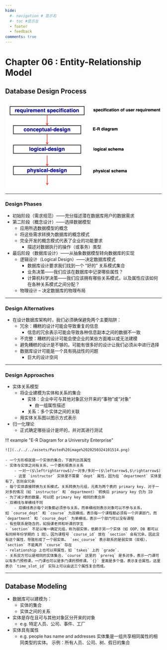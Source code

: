```yaml
---
hide:
  #- navigation # 显示右
  #- toc #显示左
  - footer
  - feedback
comments: true
--- 
```


# Chapter 06 : Entity-Relationship Model

## Database Design Process

![](../../../assets/Pasted%20image%2020250324100511.png)
***
### Design Phases

- 初始阶段（需求规范）——充分描述潜在数据库用户的数据需求
- 第二阶段（概念设计）——选择数据模型
	- 应用所选数据模型的概念
	- 将这些需求转换为数据库的概念模式
	- 完全开发的概念模式代表了企业的功能要求
		- 描述对数据执行的操作（或事务）类型
- 最后阶段（数据库设计）——从抽象数据模型转向数据库的实现
	- 逻辑设计（Logical Design）——决定数据库模式
		- 数据库设计要求我们找到一个 “好的” 关系模式集合
		- 业务决策——我们应该在数据库中记录哪些属性？
		- 计算机科学决策——我们应该拥有哪些关系模式，以及属性应该如何在各种关系模式之间分配？
	- 物理设计 – 决定数据库的物理布局
***
### Design Alternatives

- 在设计数据库架构时，我们必须确保避免两个主要陷阱：
	- 冗余：糟糕的设计可能会导致重复的信息
		- 信息的冗余表示可能会导致各种信息副本之间的数据不一致
	- 不完整：糟糕的设计可能会使企业的某些方面难以或无法建模
	- 避免糟糕的设计是不够的。可能有很多好的设计让我们必须从中进行选择
	- 数据库设计可能是一个具有挑战性的问题
		- 巨大的设计空间
***
### Design Approaches

- 实体关系模型
	- 将企业建模为实体和关系的集合
		- 实体：企业中可与其他对象区分开来的“事物”或“对象”
			- 由一组属性描述
		- 关系：多个实体之间的关联
	- 用实体关系图以图示方式表示
- 归一化理论
	- 正式确定哪些设计是坏的，并对其进行测试

!!! example "E-R Diagram for a University Enterprise"

	![](../../../assets/Pasted%20image%2020250324101514.png)
	
	- 一个方形框就是一个实体的集合，下面列出其属性
	- 实体与实体之间有关系，一个菱形框表示关系
		- 一对一($\leftrightarrow$)/一对多/多对一($\leftarrow$,$\rightarrow$)  
	    - 这里 `instructor` 实体里不需要 `dept` 属性，因为在 `department` 实体里有了，否则会冗余
	- 每个实体直接转换为关系模式。关系转换为元组，元素为两个表的 primary key. 对于一对多的情况（如 `instructor` 和 `department）`转换后 primary key 仍为 ID
	- 为了减少表的数量，可以把 primary key 相同的表合并
	- 双横线与单横线不同  
		- 双横线表示每个对象都必须参与关系，而单横线则表示对象可以不参与关系，如 `course_dept` 和 `course` 为双横线，表示每一个课程都必须有一个开课部门，而 `department` 和 `course_dept` 为单横线，表示一个部门可以没有课程
	- 有些联系是隐含的，如授课老师和听课的学生
	- `section` 不足以唯一确定元组，称为弱实体，依赖于另一个实体（如 OOP、DB 都可以有同样年份学期的 1 班）。因为课程号 `course_id` 放在 `section` 会有冗余，因此没有这个属性，导致形成了一个弱实体。 `sec_course` 表示联系的是弱实体（双框），`section` 不能离开 `course` 存在
	- relationship 上也可以带属性，如 `takes` 上的 `grade`.
	- 关系双方可以是相同的实体集合，`course` 这里的 `prereq` 是多对多，表示一门课可以有多门预修课，一门课也可以是多门课的预修课。`{}` 里面是多个值，表示复合属性。这里表示 `time_slot_id` 实际上可以由这三个属性复合而成。
***
## Database Modeling

- 数据库可以建模为：
	- 实体的集合
	- 实体之间的关系
- 实体是存在且可与其他对象区分开来的对象
	- e.g. 特定人员、公司、事件、工厂
- 实体具有属性
	- e.g. people has name and addresses 实体集是一组共享相同属性的相同类型的实体。 示例：所有人员、公司、树、假日的集合